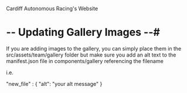 Cardiff Autonomous Racing's Website

# -- Updating Gallery Images --#

If you are adding images to the gallery, you can simply place them in the src/assets/team/gallery folder
but make sure you add an alt text to the manifest.json file in components/gallery referencing the filename

i.e.

"new_file" : {
    "alt": "your alt message"
}